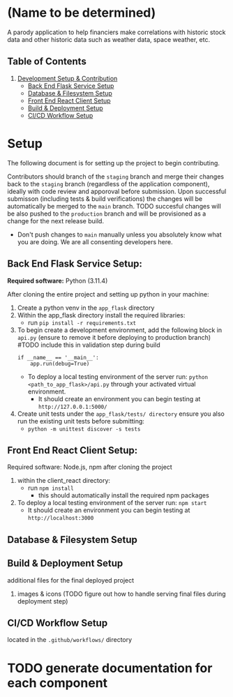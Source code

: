 # (Name to be determined)
A parody application to help financiers make correlations with historic stock data and other historic data such as weather data, space weather, etc.

## Table of Contents
1. [Development Setup & Contribution](#setup)
    - [Back End Flask Service Setup](#backend_setup)
    - [Database & Filesystem Setup](#frontend_setup)
    - [Front End React Client Setup](#db_setup)
    - [Build & Deployment Setup](#bnd_setup)
    - [CI/CD Workflow Setup](#cicd_setup)


# Setup <a name = "setup"></a>
The following document is for setting up the project to begin contributing.

Contributors should branch of the `staging` branch and merge their changes back to the `staging` branch (regardless of the application component), ideally with code review and apporoval before submission. Upon successful submisson (including tests & build verifications) the changes will be automatically be merged to the `main` branch. TODO succesful changes will be also pushed to the `production` branch and will be provisioned as a change for the next release build.
- Don't push changes to `main` manually unless you absolutely know what you are doing. We are all consenting developers here.

## Back End Flask Service Setup: <a name = "backend_setup"></a>
<b>Required software:</b> Python (3.11.4)

After cloning the entire project and setting up python in your machine:
1. Create a python venv in the `app_flask` directory
2. Within the app_flask directory install the required libraries:
    - run ```pip install -r requirements.txt```
3. To begin create a development environment, add the following block in `api.py` (ensure to remove it before deploying to production branch) #TODO include this in validation step during build
    ```
    if __name__ == '__main__':
        app.run(debug=True)
    ```
    - To deploy a local testing environment of the server run: ```python <path_to_app_flask>/api.py``` through your activated virtual environment.
        - It should create an environment you can begin testing at `http://127.0.0.1:5000/`
4. Create unit tests under the `app_flask/tests/ directory`  ensure you also run the existing unit tests before submitting:
    - ```python -m unittest discover -s tests```

## Front End React Client Setup: <a name="frontend_setup"></a>
Required software: Node.js, npm
after cloning the project
1. within the client_react directory:
    - run ```npm install```
        - this should automatically install the required npm packages
2. To deploy a local testing environment of the server run: ```npm start```
    - It should create an environment you can begin testing at ```http://localhost:3000```

## Database & Filesystem Setup <a name="db_setup"></a>

## Build & Deployment Setup <a name="bnd_setup"></a>
additional files for the final deployed project
1. images & icons (TODO figure out how to handle serving final files during deployment step)


## CI/CD Workflow Setup <a name="cicd_setup"></a>
located in the `.github/workflows/` directory


# TODO generate documentation for each component